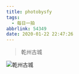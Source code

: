 ```yaml
---
title: photobysfy
tags:
  - 每日一拍
abbrlink: 54349
date: 2020-01-22 22:47:26
---
```


> 乾州古城

![乾州古城](https://raw.githubusercontent.com/SFY-123/PicBed/master/WechatIMG8.jpeg)

